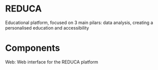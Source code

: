 # REDUCA
Educational platform, focused on 3 main pilars: data analysis, creating a personalised education and accessibility

# Components
Web: Web interface for the REDUCA platform